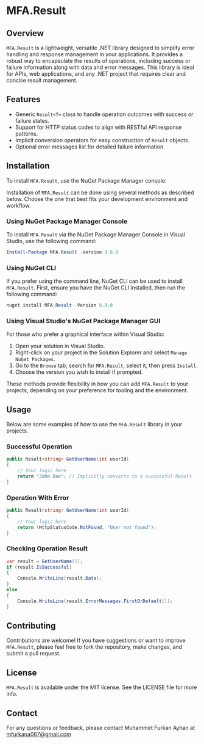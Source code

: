 # MFA.Result

## Overview
`MFA.Result` is a lightweight, versatile .NET library designed to simplify error handling and response management in your applications. It provides a robust way to encapsulate the results of operations, including success or failure information along with data and error messages. This library is ideal for APIs, web applications, and any .NET project that requires clear and concise result management.

## Features
- Generic `Result<T>` class to handle operation outcomes with success or failure states.
- Support for HTTP status codes to align with RESTful API response patterns.
- Implicit conversion operators for easy construction of `Result` objects.
- Optional error messages list for detailed failure information.

## Installation

To install `MFA.Result`, use the NuGet Package Manager console:

Installation of `MFA.Result` can be done using several methods as described below. Choose the one that best fits your development environment and workflow.

### Using NuGet Package Manager Console

To install `MFA.Result` via the NuGet Package Manager Console in Visual Studio, use the following command:

```powershell 
Install-Package MFA.Result -Version 8.0.0
```

### Using NuGet CLI

If you prefer using the command line, NuGet CLI can be used to install `MFA.Result`. First, ensure you have the NuGet CLI installed, then run the following command:

```powershell
nuget install MFA.Result -Version 8.0.0
```

### Using Visual Studio's NuGet Package Manager GUI

For those who prefer a graphical interface within Visual Studio:
1.  Open your solution in Visual Studio.
2.  Right-click on your project in the Solution Explorer and select `Manage NuGet Packages`.
3.  Go to the `Browse` tab, search for `MFA.Result`, select it, then press `Install`.
4.  Choose the version you wish to install if prompted.

These methods provide flexibility in how you can add `MFA.Result` to your projects, depending on your preference for tooling and the environment.
## Usage
Below are some examples of how to use the `MFA.Result` library in your projects.

### Successful Operation
```csharp
public Result<string> GetUserName(int userId)
{
    // Your logic here
    return "John Doe"; // Implicitly converts to a successful Result
}
```
### Operation With Error
```csharp
public Result<string> GetUserName(int userId)
{
    // Your logic here
    return (HttpStatusCode.NotFound, "User not found");
}
```
### Checking Operation Result
```csharp
var result = GetUserName(1);
if (result.IsSuccessful)
{
    Console.WriteLine(result.Data);
}
else
{
    Console.WriteLine(result.ErrorMessages.FirstOrDefault());
}
```
## Contributing
Contributions are welcome! If you have suggestions or want to improve `MFA.Result`, please feel free to fork the repository, make changes, and submit a pull request.
## License
`MFA.Result` is available under the MIT license. See the LICENSE file for more info.
## Contact
For any questions or feedback, please contact Muhammet Furkan Ayhan at mfurkana067@gmail.com